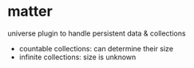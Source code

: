 matter
======

universe plugin to handle persistent data & collections

* countable collections: can determine their size
* infinite collections: size is unknown


